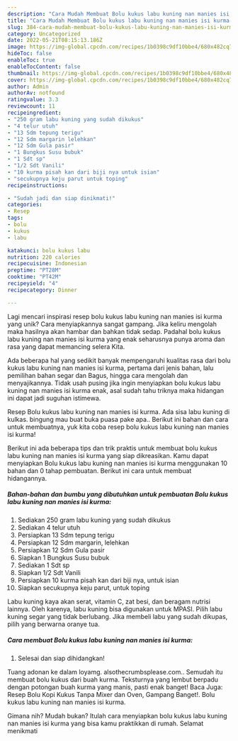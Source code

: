 ```yaml
---
description: "Cara Mudah Membuat Bolu kukus labu kuning nan manies isi kurma yang Lezat Sekali"
title: "Cara Mudah Membuat Bolu kukus labu kuning nan manies isi kurma yang Lezat Sekali"
slug: 384-cara-mudah-membuat-bolu-kukus-labu-kuning-nan-manies-isi-kurma-yang-lezat-sekali
category: Uncategorized
date: 2022-05-21T08:15:13.186Z
image: https://img-global.cpcdn.com/recipes/1b0398c9df10bbe4/680x482cq70/bolu-kukus-labu-kuning-nan-manies-isi-kurma-foto-resep-utama.jpg
hideToc: false
enableToc: true
enableTocContent: false
thumbnail: https://img-global.cpcdn.com/recipes/1b0398c9df10bbe4/680x482cq70/bolu-kukus-labu-kuning-nan-manies-isi-kurma-foto-resep-utama.jpg
cover: https://img-global.cpcdn.com/recipes/1b0398c9df10bbe4/680x482cq70/bolu-kukus-labu-kuning-nan-manies-isi-kurma-foto-resep-utama.jpg
author: Admin
authorAv: notfound
ratingvalue: 3.3
reviewcount: 11
recipeingredient:
- "250 gram labu kuning yang sudah dikukus"
- "4 telur utuh"
- "13 Sdm tepung terigu"
- "12 Sdm margarin lelehkan"
- "12 Sdm Gula pasir"
- "1 Bungkus Susu bubuk"
- "1 Sdt sp"
- "1/2 Sdt Vanili"
- "10 kurma pisah kan dari biji nya untuk isian"
- "secukupnya keju parut untuk toping"
recipeinstructions:

- "Sudah jadi dan siap dinikmati!"
categories:
- Resep
tags:
- bolu
- kukus
- labu

katakunci: bolu kukus labu 
nutrition: 220 calories
recipecuisine: Indonesian
preptime: "PT28M"
cooktime: "PT42M"
recipeyield: "4"
recipecategory: Dinner

---
```





Lagi mencari inspirasi resep bolu kukus labu kuning nan manies isi kurma yang unik? Cara menyiapkannya sangat gampang. Jika keliru mengolah maka hasilnya akan hambar dan bahkan tidak sedap. Padahal bolu kukus labu kuning nan manies isi kurma yang enak seharusnya punya aroma dan rasa yang dapat memancing selera Kita.





Ada beberapa hal yang sedikit banyak mempengaruhi kualitas rasa dari bolu kukus labu kuning nan manies isi kurma, pertama dari jenis bahan, lalu pemilihan bahan segar dan Bagus, hingga cara mengolah dan menyajikannya. Tidak usah pusing jika ingin menyiapkan bolu kukus labu kuning nan manies isi kurma enak,      asal sudah tahu triknya maka hidangan ini dapat jadi suguhan istimewa.














Resep Bolu kukus labu kuning nan manies isi kurma. Ada sisa labu kuning di kulkas. bingung mau buat buka puasa pake apa.. Berikut ini bahan dan cara untuk membuatnya, yuk kita coba resep bolu kukus labu kuning nan manies isi kurma!






Berikut ini ada beberapa tips dan trik praktis untuk membuat bolu kukus labu kuning nan manies isi kurma yang siap dikreasikan. Kamu dapat menyiapkan Bolu kukus labu kuning nan manies isi kurma menggunakan 10 bahan dan 0 tahap pembuatan. Berikut ini cara untuk membuat hidangannya.

<!--inarticleads1-->

##### Bahan-bahan dan bumbu yang dibutuhkan untuk pembuatan Bolu kukus labu kuning nan manies isi kurma:

1. Sediakan 250 gram labu kuning yang sudah dikukus
1. Sediakan 4 telur utuh
1. Persiapkan 13 Sdm tepung terigu
1. Persiapkan 12 Sdm margarin, lelehkan
1. Persiapkan 12 Sdm Gula pasir
1. Siapkan 1 Bungkus Susu bubuk
1. Sediakan 1 Sdt sp
1. Siapkan 1/2 Sdt Vanili
1. Persiapkan 10 kurma pisah kan dari biji nya, untuk isian
1. Siapkan secukupnya keju parut, untuk toping


Labu kuning kaya akan serat, vitamin C, zat besi, dan beragam nutrisi lainnya. Oleh karenya, labu kuning bisa digunakan untuk MPASI. Pilih labu kuning segar yang tidak berlubang. Jika membeli labu yang sudah dikupas, pilih yang berwarna oranye tua. 

<!--inarticleads2-->

##### Cara membuat Bolu kukus labu kuning nan manies isi kurma:


1. Selesai dan siap dihidangkan!

Tuang adonan ke dalam loyamg. alsothecrumbsplease.com.. Semudah itu membuat bolu kukus dari buah kurma. Teksturnya yang lembut berpadu dengan potongan buah kurma yang manis, pasti enak banget! Baca Juga: Resep Bolu Kopi Kukus Tanpa Mixer dan Oven, Gampang Banget!. Bolu kukus labu kuning nan manies isi kurma. 

Gimana nih? Mudah bukan? Itulah cara menyiapkan bolu kukus labu kuning nan manies isi kurma yang bisa kamu praktikkan di rumah. Selamat menikmati
